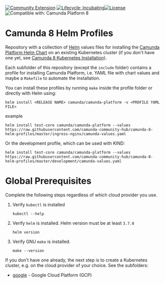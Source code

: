 [![Community Extension](https://img.shields.io/badge/Community%20Extension-An%20open%20source%20community%20maintained%20project-FF4700)](https://github.com/camunda-community-hub/community)
[![Lifecycle; Incubating](https://img.shields.io/badge/Lifecycle-Proof%20of%20Concept-blueviolet)](https://github.com/Camunda-Community-Hub/community/blob/main/extension-lifecycle.md#proof-of-concept-)[![License](https://img.shields.io/badge/License-Apache%202.0-blue.svg)](https://opensource.org/licenses/Apache-2.0)
![Compatible with: Camunda Platform 8](https://img.shields.io/badge/Compatible%20with-Camunda%20Platform%208-0072Ce)

# Camunda 8 Helm Profiles
Repository with a collection of [Helm](https://helm.sh/) values files
for installing the [Camunda Platform Helm Chart](https://helm.camunda.io/)
on an existing Kubernetes cluster (if you don't have one yet,
see [Camunda 8 Kubernetes Installation](https://github.com/camunda-community-hub/camunda8-greenfield-installation)).

Each subfolder of this repository (except the `include` folder)
contains a profile for installing Camunda Platform,
i.e. YAML file with chart values and maybe a `Makefile` to automate the installation.

You can install these profiles by running `make` inside the profile folder
or directly with Helm using: 
```
helm install <RELEASE NAME> camunda/camunda-platform -v <PROFILE YAML FILE>
```
example

```
helm install test-core camunda/camunda-platform --values https://raw.githubusercontent.com/camunda-community-hub/camunda-8-helm-profiles/master/ingress-nginx/camunda-values.yaml
```

Or the development profile, which can be used with KIND:

```
helm install test-core camunda/camunda-platform --values https://raw.githubusercontent.com/camunda-community-hub/camunda-8-helm-profiles/master/development/camunda-values.yaml
```

# Global Prerequisites

Complete the following steps regardless of which cloud provider you use.

1. Verify `kubectl` is installed

       kubectl --help

2. Verify `helm` is installed. Helm version must be at least `3.7.0`

       helm version

3. Verify GNU `make` is installed. 

       make --version

If you don't have one already, the next step is to create a Kubernetes cluster, e.g. on the cloud provider of your choice. See the subfolders:

- [google](google) - Google Cloud Platform (GCP)